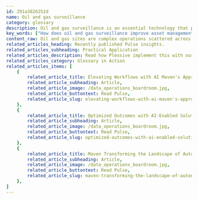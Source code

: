 ```yaml
---
id: 291a3826252d
name: Oil and gas surveillance
category: glossary
description: Oil and gas surveillance is an essential technology that provides continuous oversight of remote and complex operational assets to enhance safety, improve efficiency, and secure infrastructure through advanced systems like remote sensors, drones, and automated alerts.
key_words: ["How does oil and gas surveillance improve asset management?", "What technologies are used in modern oil and gas surveillance systems?", "How do automated alerts work in oil and gas surveillance systems?", "What role do drones play in oil and gas site monitoring?", "How does oil and gas surveillance enhance operational safety and security?", "Can oil and gas surveillance reduce supervision costs effectively?", "How do remote sensors contribute to oil and gas asset monitoring?", "What are the business benefits of advanced surveillance in oil and gas?", "How does night vision technology help in oil and gas asset protection?", "What monitoring capabilities do modern oil and gas surveillance systems provide?"]
content_raw: Oil and gas sites are complex operations scattered across varied and often challenging environments, which may include undersea locations and pipelines stretching over hundreds of miles of rugged terrain. Monitoring these far-flung and expensive assets is paramount to the efficiency and safety of oil and gas operations. This is where oil and gas surveillance steps in. It enables owners and operators to have a round-the-clock oversight of these assets, using automated alerts to flag potential issues before they become critical situations. In the age of digital revolution, the latest surveillance systems leverage technology to deliver numerous business benefits. Incorporating modern technologies, such as the cloud, remote sensors, drones, and automated alerts helps streamline operations, boosting productivity by significantly reducing travel and supervision costs. One of the significant advantages of this surveillance technology lies in its provision for enhanced security. Systems may include cameras equipped with night vision and motion detection capabilities to prevent theft or vandalism. An added feature of these surveillance systems is their ability to notify operators when personnel are on location. This ensures transparency, allowing operators to monitor contractor activities at any given moment. But the benefits don't end with security; safety is another critical aspect that the modern oil and gas surveillance addresses. These systems can interact with gauges on tanks, pumps and other pieces of equipment, identifying potential hazards and taking pre-emptive action before any risk to human health or safety can occur. In conclusion, oil and gas surveillance is more than just overseeing operations. It's about incorporating dynamic, modern technologies to unlock productivity, ensure safety, and secure assets, which in turn drives substantial business benefits. With professional implementation by experienced teams like those at Maven Technologies, oil and gas operations can indeed witness the power of elite technologies in enhancing both safety and productivity.
related_articles_heading: Recently published Pulse insights.
related_articles_subheading: Practical Application
related_articles_description: Read how Plexsive implement this with our clients.
related_articles_category: Glossary in Action
related_articles_items: [
	{
		related_article_title: Elevating Workflows with AI Maven's Approach,
		related_article_subheading: Article,
		related_article_image: /data_operations_boardroom.jpg,
		related_article_buttontext: Read Pulse,
		related_article_slug: elevating-workflows-with-ai-maven's-approach
	},
	{
		related_article_title: Optimized Outcomes with AI-Enabled Solutions,
		related_article_subheading: Article,
		related_article_image: /data_operations_boardroom.jpg,
		related_article_buttontext: Read Pulse,
		related_article_slug: optimized-outcomes-with-ai-enabled-solutions
	},
	{
		related_article_title: Maven Transforming the Landscape of Autonomous Vehicles,
		related_article_subheading: Article,
		related_article_image: /data_operations_boardroom.jpg,
		related_article_buttontext: Read Pulse,
		related_article_slug: maven-transforming-the-landscape-of-autonomous-vehicles
	},
]
---
```

